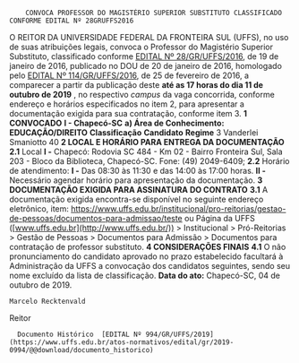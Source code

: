         CONVOCA PROFESSOR DO MAGISTÉRIO SUPERIOR SUBSTITUTO CLASSIFICADO CONFORME EDITAL Nº 28GRUFFS2016  

 O REITOR DA UNIVERSIDADE FEDERAL DA FRONTEIRA SUL (UFFS), no uso de suas atribuições legais, convoca o Professor do Magistério Superior Substituto, classificado conforme [EDITAL Nº 28/GR/UFFS/2016](https://www.uffs.edu.br/atos-normativos/edital/gr/2016-0028), de 19 de janeiro de 2016, publicado no DOU de 20 de janeiro de 2016, homologado pelo [EDITAL Nº 114/GR/UFFS/2016](https://www.uffs.edu.br/atos-normativos/edital/gr/2016-0114), de 25 de fevereiro de 2016, a comparecer a partir da publicação deste **até as 17 horas do dia 11 de outubro de 2019** , no respectivo *campus*  da vaga concorrida, conforme endereço e horários especificados no item 2, para apresentar a documentação exigida para sua contratação, conforme item 3.  **1 CONVOCADO** **I - Chapecó-SC** **a) Área de Conhecimento: EDUCAÇÃO/DIREITO**     **Classificação**   **Candidato**   **Regime**     3   Vanderlei Smaniotto   40      **2 LOCAL E HORÁRIO PARA ENTREGA DA DOCUMENTAÇÃO** **2.1**  Local **I -**  Chapecó: Rodovia SC 484 - Km 02 - Bairro Fronteira Sul, Sala 203 - Bloco da Biblioteca, Chapecó-SC. Fone: (49) 2049-6409; **2.2**  Horário de atendimento: **I -**  Das 08:30 às 11:30 e das 14:00 às 17:00 horas. **II -**  Necessário agendar horário para apresentação da documentação.  **3 DOCUMENTAÇÃO EXIGIDA PARA ASSINATURA DO CONTRATO** **3.1**  A documentação exigida encontra-se disponível no seguinte endereço eletrônico, item: <https://www.uffs.edu.br/institucional/pro-reitorias/gestao-de-pessoas/documentos-para-admissao/teste> ou Página da UFFS ([www.uffs.edu.br](http://www.uffs.edu.br/)) > Institucional > Pró-Reitorias > Gestão de Pessoas > Documentos para Admissão > Documentos para contratação de professor substituto.  **4 CONSIDERAÇÕES FINAIS** **4.1**  O não pronunciamento do candidato aprovado no prazo estabelecido facultará à Administração da UFFS a convocação dos candidatos seguintes, sendo seu nome excluído da lista de classificação.      **Data do ato:** Chapecó-SC, 04 de outubro de 2019.   
 

    Marcelo Recktenvald   
 Reitor 

      Documento Histórico  [EDITAL Nº 994/GR/UFFS/2019](https://www.uffs.edu.br/atos-normativos/edital/gr/2019-0994/@@download/documento_historico)     
      